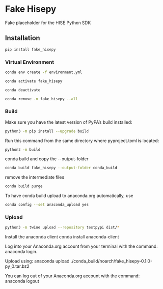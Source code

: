 # Fake Hisepy

Fake placeholder for the HISE Python SDK

## Installation

```bash
pip install fake_hisepy
```

### Virtual Environment
```bash
conda env create -f environment.yml
```

```bash
conda activate fake_hisepy
```

```bash
conda deactivate
```

```bash
conda remove -n fake_hisepy --all
```


### Build
Make sure you have the latest version of PyPA’s build installed: 

```bash
python3 -m pip install --upgrade build
```

Run this command from the same directory where pyproject.toml is located:

```bash
python3 -m build
```

conda build and copy the --output-folder

```bash
conda build fake_hisepy --output-folder conda_build
```

remove the intermediate files

```bash
conda build purge
```


To have conda build upload to anaconda.org automatically, use
```bash
conda config --set anaconda_upload yes
```

### Upload
```bash
python3 -m twine upload --repository testpypi dist/*
```

Install the anaconda client
conda install anaconda-client


Log into your Anaconda.org account from your terminal with the command:
anaconda login.

Upload using:
anaconda upload ./conda_build/noarch/fake_hisepy-0.1.0-py_0.tar.bz2


You can log out of your Anaconda.org account with the command:
anaconda logout